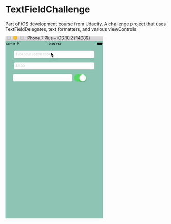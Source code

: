 # TextFieldChallenge
Part of iOS development course from Udacity. A challenge project that uses TextFieldDelegates, text formatters, and various viewControls

![](demo/recording3.gif)
